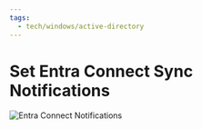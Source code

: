 ```yaml
---
tags:
  - tech/windows/active-directory
---
```


# Set Entra Connect Sync Notifications

![Entra Connect Notifications](/assets/images/2024-01-20-22-37-55.png)
